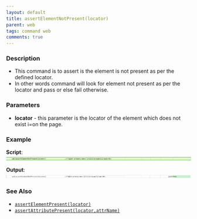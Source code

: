 ```yaml
---
layout: default
title: assertElementNotPresent(locator)
parent: web
tags: command web
comments: true
---
```


### Description

- This command is to assert is the element is not present as per the defined locator.
- In other words command will look for element not present as per the locator and pass or else fail otherwise.

### Parameters

- **locator** - this parameter is the locator of the element which does not exist i=on the page.

### Example

**Script**:<br/>
![](image/assertElementNotPresent_01.png)

**Output**:<br/>
![](image/assertElementNotPresent_02.png)

### See Also

- [`assertElementPresent(locator)`](assertElementPresent(locator).html)
- [`assertAttributePresent(locator,attrName)`](assertAttributePresent(locator,attrName).html)